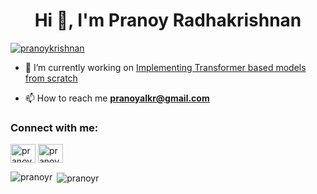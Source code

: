 <h1 align="center">Hi 👋, I'm Pranoy Radhakrishnan</h1>


<p align="left"> <a href="https://twitter.com/pranoykrishnan" target="blank"><img src="https://img.shields.io/twitter/follow/pranoykrishnan?logo=twitter&style=for-the-badge" alt="pranoykrishnan" /></a> </p>

- 🔭 I’m currently working on [Implementing Transformer based models from scratch](https://github.com/pranoyr/ml-from-scratch)

- 📫 How to reach me **pranoyalkr@gmail.com**

<h3 align="left">Connect with me:</h3>
<p align="left">
<a href="https://twitter.com/pranoykrishnan" target="blank"><img align="center" src="https://raw.githubusercontent.com/rahuldkjain/github-profile-readme-generator/master/src/images/icons/Social/twitter.svg" alt="pranoykrishnan" height="30" width="40" /></a>
<a href="https://linkedin.com/in/pranoyradhakrishnan" target="blank"><img align="center" src="https://raw.githubusercontent.com/rahuldkjain/github-profile-readme-generator/master/src/images/icons/Social/linked-in-alt.svg" alt="pranoyradhakrishnan" height="30" width="40" /></a>
</p>

 
<p><img align="left" src="https://github-readme-stats.vercel.app/api/top-langs?username=pranoyr&show_icons=true&locale=en&layout=compact" alt="pranoyr" /></p>

<p>&nbsp;<img align="center" src="https://github-readme-stats.vercel.app/api?username=pranoyr&show_icons=true&locale=en" alt="pranoyr" /></p>
